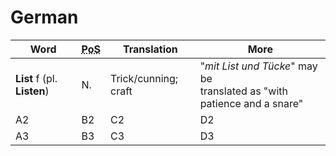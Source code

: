 # German


| Word                        | <abbr title="Part of Speech">PoS</abbr> | Translation          | More                                                                      |
| --------------------------- | --------------------------------------- | -------------------- | ------------------------------------------------------------------------- |
| **List** f (pl. **Listen**) | N.                                      | Trick/cunning; craft | "*mit List und Tücke*" may be <br> translated as "with patience and a snare" |
| A2                          | B2                                      | C2                   | D2                                                                        |
| A3                          | B3                                      | C3                   | D3                                                                        |
